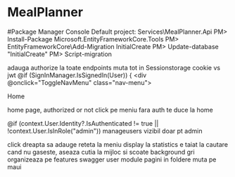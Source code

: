 # MealPlanner

#Package Manager Console
Default project: Services\MealPlanner.Api
PM> Install-Package Microsoft.EntityFrameworkCore.Tools
PM> EntityFrameworkCore\Add-Migration InitialCreate
PM> Update-database "InitialCreate"
PM> Script-migration




adauga authorize la toate endpoints
muta tot in Sessionstorage
cookie vs jwt
@if (SignInManager.IsSignedIn(User))
{
    <div @onclick="ToggleNavMenu" class="nav-menu">
        <div class="nav-item px-3">
            <MudNavLink class="nav-link" href="/">
                <span class="oi oi-list-rich" aria-hidden="true"></span> Home
            </MudNavLink>
        </div>

home page, authorized or not
click pe meniu fara auth te duce la home

 @if (context.User.Identity?.IsAuthenticated != true || !context.User.IsInRole("admin"))
 manageusers vizibil doar pt admin


click dreapta sa adauge reteta la meniu
display la statistics e taiat
la cautare cand nu gaseste, aseaza cutia la mijloc si scoate background gri
organizeaza pe features
swagger
user module
pagini in foldere
muta pe maui
